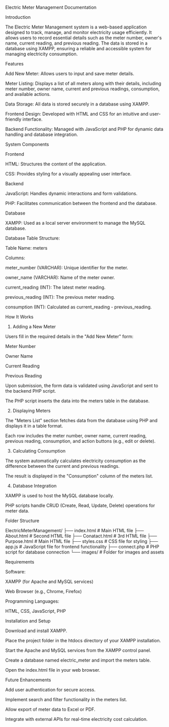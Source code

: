 Electric Meter Management Documentation

Introduction

The Electric Meter Management system is a web-based application designed to track, manage, and monitor electricity usage efficiently. It allows users to record essential details such as the meter number, owner's name, current reading, and previous reading. The data is stored in a database using XAMPP, ensuring a reliable and accessible system for managing electricity consumption.

Features

Add New Meter: Allows users to input and save meter details.

Meter Listing: Displays a list of all meters along with their details, including meter number, owner name, current and previous readings, consumption, and available actions.

Data Storage: All data is stored securely in a database using XAMPP.

Frontend Design: Developed with HTML and CSS for an intuitive and user-friendly interface.

Backend Functionality: Managed with JavaScript and PHP for dynamic data handling and database integration.

System Components

Frontend

HTML: Structures the content of the application.

CSS: Provides styling for a visually appealing user interface.

Backend

JavaScript: Handles dynamic interactions and form validations.

PHP: Facilitates communication between the frontend and the database.

Database

XAMPP: Used as a local server environment to manage the MySQL database.

Database Table Structure:

Table Name: meters

Columns:

meter_number (VARCHAR): Unique identifier for the meter.

owner_name (VARCHAR): Name of the meter owner.

current_reading (INT): The latest meter reading.

previous_reading (INT): The previous meter reading.

consumption (INT): Calculated as current_reading - previous_reading.

How It Works

1. Adding a New Meter

Users fill in the required details in the "Add New Meter" form:

Meter Number

Owner Name

Current Reading

Previous Reading

Upon submission, the form data is validated using JavaScript and sent to the backend PHP script.

The PHP script inserts the data into the meters table in the database.

2. Displaying Meters

The "Meters List" section fetches data from the database using PHP and displays it in a table format.

Each row includes the meter number, owner name, current reading, previous reading, consumption, and action buttons (e.g., edit or delete).

3. Calculating Consumption

The system automatically calculates electricity consumption as the difference between the current and previous readings.

The result is displayed in the "Consumption" column of the meters list.

4. Database Integration

XAMPP is used to host the MySQL database locally.

PHP scripts handle CRUD (Create, Read, Update, Delete) operations for meter data.

Folder Structure

ElectricMeterManagement/
├── index.html      # Main HTML file
├── About.html      # Second HTML file
├── Conatact.html   # 3rd HTML file
├── Purpose.html      # Main HTML file
├── styles.css      # CSS file for styling
├── app.js       # JavaScript file for frontend functionality
├── connect.php    # PHP script for database connection
└── images/         # Folder for images and assets

Requirements

Software:

XAMPP (for Apache and MySQL services)

Web Browser (e.g., Chrome, Firefox)

Programming Languages:

HTML, CSS, JavaScript, PHP

Installation and Setup

Download and install XAMPP.

Place the project folder in the htdocs directory of your XAMPP installation.

Start the Apache and MySQL services from the XAMPP control panel.

Create a database named electric_meter and import the meters table.

Open the index.html file in your web browser.

Future Enhancements

Add user authentication for secure access.

Implement search and filter functionality in the meters list.

Allow export of meter data to Excel or PDF.

Integrate with external APIs for real-time electricity cost calculation.
